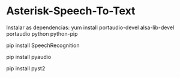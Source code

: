 # Asterisk-Speech-To-Text

Instalar as dependencias:
yum install portaudio-devel alsa-lib-devel portaudio python python-pip


pip install SpeechRecognition

pip install pyaudio

pip install pyst2

